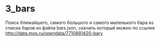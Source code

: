 # 3_bars
Поиск ближайшего, самого большого и самого маленького бара из списка баров из файла bars.json, скачать который можно по ссылке http://data.mos.ru/opendata/7710881420-bary 
